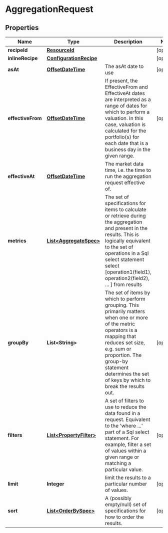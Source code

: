 

# AggregationRequest

## Properties

Name | Type | Description | Notes
------------ | ------------- | ------------- | -------------
**recipeId** | [**ResourceId**](ResourceId.md) |  |  [optional]
**inlineRecipe** | [**ConfigurationRecipe**](ConfigurationRecipe.md) |  |  [optional]
**asAt** | [**OffsetDateTime**](OffsetDateTime.md) | The asAt date to use |  [optional]
**effectiveFrom** | [**OffsetDateTime**](OffsetDateTime.md) | If present, the EffectiveFrom and EffectiveAt dates are interpreted as a range of dates for which to perform a valuation.  In this case, valuation is calculated for the portfolio(s) for each date that is a business day in the given range. |  [optional]
**effectiveAt** | [**OffsetDateTime**](OffsetDateTime.md) | The market data time, i.e. the time to run the aggregation request effective of. | 
**metrics** | [**List&lt;AggregateSpec&gt;**](AggregateSpec.md) | The set of specifications for items to calculate or retrieve during the aggregation and present in the results.  This is logically equivalent to the set of operations in a Sql select statement  select [operation1(field1), operation2(field2), ... ] from results | 
**groupBy** | **List&lt;String&gt;** | The set of items by which to perform grouping. This primarily matters when one or more of the metric operators is a mapping  that reduces set size, e.g. sum or proportion. The group-by statement determines the set of keys by which to break the results out. |  [optional]
**filters** | [**List&lt;PropertyFilter&gt;**](PropertyFilter.md) | A set of filters to use to reduce the data found in a request. Equivalent to the &#39;where ...&#39; part of a Sql select statement.  For example, filter a set of values within a given range or matching a particular value. |  [optional]
**limit** | **Integer** | limit the results to a particular number of values. |  [optional]
**sort** | [**List&lt;OrderBySpec&gt;**](OrderBySpec.md) | A (possibly empty/null) set of specifications for how to order the results. |  [optional]



